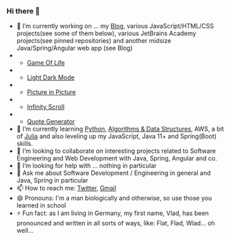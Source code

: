 ### Hi there 👋



- 🔭 I’m currently working on ... my [Blog](https://vladflore.tech/), various JavaScript/HTML/CSS projects(see some of them below), various JetBrains Academy projects(see pinned repositories) and another midsize Java/Spring/Angular web app (see Blog)
- - [Game Of Life](https://vladflore.github.io/game-of-life/)
- - [Light Dark Mode](https://vladflore.github.io/light-dark-mode/)
- - [Picture in Picture](https://vladflore.github.io/picture-in-picture/)
- - [Infinity Scroll](https://vladflore.github.io/infinity-scroll/)
- - [Quote Generator](https://vladflore.github.io/quote-generator/)
- 🌱 I’m currently learning [Python](https://www.edx.org/course/introduction-to-computer-science-and-programming-7), [Algorithms & Data Structures](https://www.coursera.org/learn/algorithms-part1), AWS, a bit of [Julia](https://julialang.org/) and also leveling up my JavaScript, Java 11+ and Spring(Boot) skills.
- 👯 I’m looking to collaborate on interesting projects related to Software Engineering and Web Development with Java, Spring, Angular and co.
- 🤔 I’m looking for help with ... nothing in particular
- 💬 Ask me about Software Development / Engineering in general and Java, Spring in particular
- 📫 How to reach me: [Twitter](https://twitter.com/vlad_flore), [Gmail](mailto:flore.vlad@gmail.com)
- 😄 Pronouns: I'm a man biologically and otherwise, so use those you learned in school
- ⚡ Fun fact: as I am living in Germany, my first name, Vlad, has been pronounced and written in all sorts of ways, like: Flat, Flad, Wlad... oh well...
